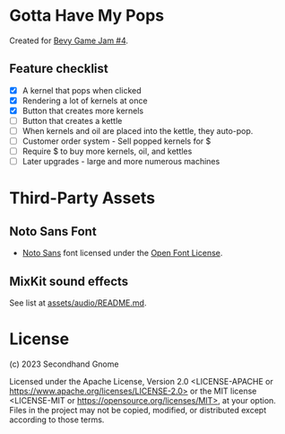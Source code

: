# Gotta Have My Pops

Created for [Bevy Game Jam #4](https://itch.io/jam/bevy-jam-4).

## Feature checklist
* [x] A kernel that pops when clicked
* [x] Rendering a lot of kernels at once
* [x] Button that creates more kernels
* [ ] Button that creates a kettle
* [ ] When kernels and oil are placed into the kettle, they auto-pop.
* [ ] Customer order system - Sell popped kernels for $
* [ ] Require $ to buy more kernels, oil, and kettles
* [ ] Later upgrades - large and more numerous machines

# Third-Party Assets

## Noto Sans Font
* [Noto Sans](https://fonts.google.com/noto/specimen/Noto+Sans/about) font licensed under the [Open Font License](https://scripts.sil.org/cms/scripts/page.php?site_id=nrsi&id=OFL).

## MixKit sound effects
See list at [assets/audio/README.md](assets/audio/README.md).

# License
(c) 2023 Secondhand Gnome

Licensed under the Apache License, Version 2.0 <LICENSE-APACHE or https://www.apache.org/licenses/LICENSE-2.0> or the MIT license <LICENSE-MIT or https://opensource.org/licenses/MIT>, at your option. Files in the project may not be copied, modified, or distributed except according to those terms.